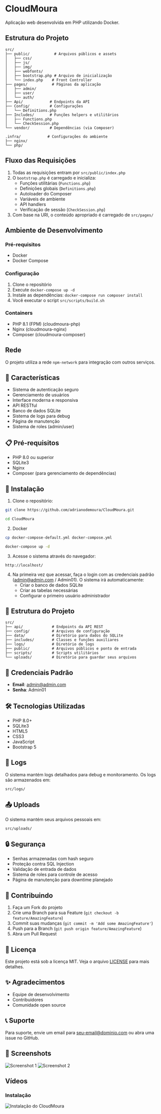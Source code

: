 # CloudMoura

Aplicação web desenvolvida em PHP utilizando Docker.

## Estrutura do Projeto

```
src/
├── public/           # Arquivos públicos e assets
│   ├── css/
│   ├── js/
│   ├── img/
│   ├── webfonts/
│   ├── bootstrap.php # Arquivo de inicialização
│   └── index.php    # Front Controller
├── pages/           # Páginas da aplicação
│   ├── admin/
│   ├── user/
│   └── auth/
├── Api/            # Endpoints da API
├── Config/         # Configurações
│   └── Definitions.php
├── Includes/       # Funções helpers e utilitários
│   ├── Functions.php
│   └── CheckSession.php
└── vendor/         # Dependências (via Composer)

.infra/            # Configurações do ambiente
├── nginx/
└── php/
```

## Fluxo das Requisições

1. Todas as requisições entram por `src/public/index.php`
2. O `bootstrap.php` é carregado e inicializa:
   - Funções utilitárias (`Functions.php`)
   - Definições globais (`Definitions.php`)
   - Autoloader do Composer
   - Variáveis de ambiente
   - API handlers
   - Verificação de sessão (`CheckSession.php`)
3. Com base na URI, o conteúdo apropriado é carregado de `src/pages/`

## Ambiente de Desenvolvimento

### Pré-requisitos
- Docker
- Docker Compose

### Configuração
1. Clone o repositório
2. Execute `docker-compose up -d`
3. Instale as dependências: `docker-compose run composer install`
4. Você executar o script `src/scripts/build.sh`

### Containers
- PHP 8.1 (FPM) (cloudmoura-php)
- Nginx (cloudmoura-nginx)
- Composer (cloudmoura-composer)

## Rede
O projeto utiliza a rede `npm-network` para integração com outros serviços.

## 🚀 Características

- Sistema de autenticação seguro
- Gerenciamento de usuários
- Interface moderna e responsiva
- API RESTful
- Banco de dados SQLite
- Sistema de logs para debug
- Página de manutenção
- Sistema de roles (admin/user)

## 📋 Pré-requisitos

- PHP 8.0 ou superior
- SQLite3
- Nginx
- Composer (para gerenciamento de dependências)

## 🔧 Instalação

1. Clone o repositório:
```bash
git clone https://github.com/adrianodemoura/CloudMoura.git
```
```bash
cd CloudMoura
```

2. Docker
```bash
cp docker-compose-default.yml docker-compose.yml
```
```bash
docker-compose up -d
```

3. Acesse o sistema através do navegador:
```
http://localhost/
```

4. Na primeira vez que acessar, faça o login com as credenciais padrão (admin@admin.com / Admin01). O sistema irá automaticamente:
   - Criar o banco de dados SQLite
   - Criar as tabelas necessárias
   - Configurar o primeiro usuário administrador

## 📁 Estrutura do Projeto

```
src/
├── api/             # Endpoints da API REST
├── config/          # Arquivos de configuração
├── data/            # Diretório para dados do SQLite
├── includes/        # Classes e funções auxiliares
├── logs/            # Diretório de logs
├── public/          # Arquivos públicos e ponto de entrada
├── scripts/         # Scripts utilitários
└── uploads/         # Diretório para guardar seus arquivos
```

## 🔐 Credenciais Padrão

- **Email**: admin@admin.com
- **Senha**: Admin01

## 🛠️ Tecnologias Utilizadas

- PHP 8.0+
- SQLite3
- HTML5
- CSS3
- JavaScript
- Bootstrap 5

## 📝 Logs

O sistema mantém logs detalhados para debug e monitoramento. Os logs são armazenados em:
```
src/logs/
```

## 📤 Uploads
O sistema mantém seus arquivos pessoais em:
```
src/uploads/
```

## 🔒 Segurança

- Senhas armazenadas com hash seguro
- Proteção contra SQL Injection
- Validação de entrada de dados
- Sistema de roles para controle de acesso
- Página de manutenção para downtime planejado

## 🤝 Contribuindo

1. Faça um Fork do projeto
2. Crie uma Branch para sua Feature (`git checkout -b feature/AmazingFeature`)
3. Commit suas mudanças (`git commit -m 'Add some AmazingFeature'`)
4. Push para a Branch (`git push origin feature/AmazingFeature`)
5. Abra um Pull Request

## 📄 Licença

Este projeto está sob a licença MIT. Veja o arquivo [LICENSE](LICENSE) para mais detalhes.

## ✨ Agradecimentos

- Equipe de desenvolvimento
- Contribuidores
- Comunidade open source

## 📞 Suporte

Para suporte, envie um email para seu-email@dominio.com ou abra uma issue no GitHub. 


## 📸 Screenshots

![Screenshot 1](src/public/img/screnshot_001.png)
![Screenshot 2](src/public/img/screnshot_002.png)

## Vídeos

### Instalação
![Instalação do CloudMoura](src/public//videos/instalação-CloudMoura.gif)